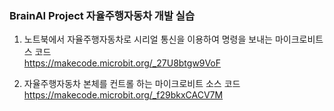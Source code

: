 ### BrainAI Project 자율주행자동차 개발 실습

1. 노트북에서 자율주행자동차로 시리얼 통신을 이용하여 명령을 보내는 마이크로비트 스 코드 <br>
https://makecode.microbit.org/_27U8btgw9VoF

2. 자율주행자동차 본체를 컨트롤 하는 마이크로비트 소스 코드<br>
https://makecode.microbit.org/_f29bkxCACV7M

